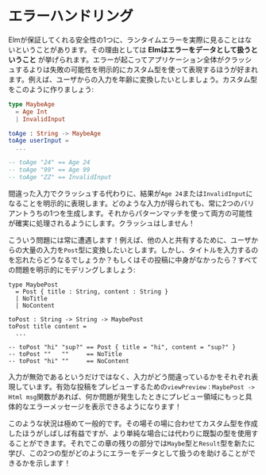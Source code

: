 <!--
# Error Handling
-->

# エラーハンドリング

<!--
One of the guarantees of Elm is that you will not see runtime errors in practice. This is partly because **Elm treats errors as data**. Rather than crashing, we model the possibility of failure explicitly with custom types. For example, say you want to turn user input into a age. You might create a custom type like this:
-->

Elmが保証してくれる安全性の1つに、ランタイムエラーを実際に見ることはないということがあります。その理由としては **Elmはエラーをデータとして扱うということ** が挙げられます。エラーが起こってアプリケーション全体がクラッシュするよりは失敗の可能性を明示的にカスタム型を使って表現するほうが好まれます。例えば、ユーザからの入力を年齢に変換したいとしましょう。カスタム型をこのように作りましょう:

```elm
type MaybeAge
  = Age Int
  | InvalidInput

toAge : String -> MaybeAge
toAge userInput =
  ...

-- toAge "24" == Age 24
-- toAge "99" == Age 99
-- toAge "ZZ" == InvalidInput
```

<!--
Instead of crashing on bad input, we say explicitly that the result may be an `Age 24` or an `InvalidInput`. No matter what input we get, we always produce one of these two variants. From there, we use pattern matching which will ensure that both possibilities are accounted for. No crashing!
-->
間違った入力でクラッシュする代わりに、結果が`Age 24`または`InvalidInput`になることを明示的に表現します。どのような入力が得られても、常に2つのバリアントうちの1つを生成します。それからパターンマッチを使って両方の可能性が確実に処理されるようにします。クラッシュはしません！

<!--
This kind of thing comes up all the time! For example, maybe you want to turn a bunch of user input into a `Post` to share with others. But what happens if they forget to add a title? Or there is no content in the post? We could model all these problems explicitly:
-->

こういう問題には常に遭遇します！例えば、他の人と共有するために、ユーザからの大量の入力を`Post`型に変換したいとします。しかし、タイトルを入力するのを忘れたらどうなるでしょうか？もしくはその投稿に中身がなかったら？すべての問題を明示的にモデリングしましょう:

```
type MaybePost
  = Post { title : String, content : String }
  | NoTitle
  | NoContent

toPost : String -> String -> MaybePost
toPost title content =
  ...

-- toPost "hi" "sup?" == Post { title = "hi", content = "sup?" }
-- toPost ""   ""     == NoTitle
-- toPost "hi" ""     == NoContent
```

<!--
Instead of just saying that the input is invalid, we are describing each of the ways things might have gone wrong. If we have a `viewPreview : MaybePost -> Html msg` function to preview valid posts, now we can give more specific error messages in the preview area when something goes wrong!
-->

入力が無効であるというだけではなく、入力がどう間違っているかをそれぞれ表現しています。有効な投稿をプレビューするための`viewPreview：MaybePost -> Html msg`関数があれば、何か問題が発生したときにプレビュー領域にもっと具体的なエラーメッセージを表示できるようになります！

<!--
These kinds of situations are extremely common. It is often valuable to create a custom type for your exact situation, but in some of the simpler cases, you can use an off-the-shelf type instead. So the rest of this chapter explores the `Maybe` and `Result` types, showing how they can help you treat errors as data!
-->

このような状況は極めて一般的です。その場その場に合わせてカスタム型を作成したほうがしばしば有益ですが、より単純な場合には代わりに既製の型を使用することができます。それでこの章の残りの部分では`Maybe`型と`Result`型を新たに学び、この2つの型がどのようにエラーをデータとして扱うのを助けることができるかを示します！
